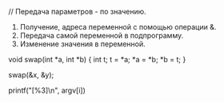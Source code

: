 // Передача параметров - по значению.
1) Получение, адреса переменной с помощью операции &.
2) Передача самой переменной в подпрограмму.
3) Изменение значения в переменной.

 <!-- C обмен значениями между переменными -->
void swap(int *a, int *b) 
{
	int t;
	t = *a;
	*a = *b;
	*b = t;
} 
<!-- вызов --> swap(&x, &y);

printf("[%3]\n", argv[i])
<!-- %s в printf означает печать строки в памяти по адресу очередного аргуммента-->